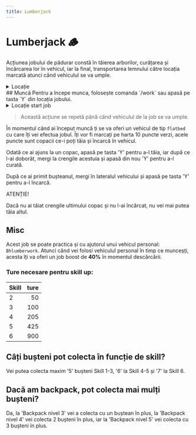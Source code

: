 ```yaml
---
title: Lumberjack
---
```


# Lumberjack 🪵

Acțiunea jobului de pădurar constă în tăierea arborilor, curățarea și încărcarea lor în vehicul, iar la final, transportarea lemnului către locația marcată atunci când vehiculul se va umple.

<details class="details custom-block">
    <summary>Locație</summary>
    <p>![Locatie](https://i.imgur.com/Ia38L0J.png "Locație")</p>
</details>
## Muncă
Pentru a începe munca, folosește comanda `/work` sau apasă pe tasta `Y` din locația jobului.

<details class="details custom-block">
    <summary>Locație start job</summary>
    <p>![Locatie](https://i.imgur.com/IJKsEwH.png)</p>
</details>

> Această acțiune se repetă până când vehiculul de la job se va umple.

În momentul când ai început muncă ți se va oferi un vehicul de tip `flatbed` cu care îți vei efectua jobul. Îți vor fi marcați pe harta 10 puncte verzi, acele puncte sunt copacii ce-i poți tăia și încarcă în vehicul.

Odată ce ai ajuns la un copac, apasă pe tasta 'Y' pentru a-l tăia, iar după ce l-ai doborât, mergi la crengile acestuia și apasă din nou 'Y' pentru a-l curată.

După ce ai primit bușteanul, mergi în lateralul vehicului și apasă pe tasta 'Y' pentru a-l încarcă.

<div class="danger-container">
    <p class="title">ATENȚIE!</p>
    <p class="description">Dacă nu ai tăiat crengile ultimului copac și nu l-ai încărcat, nu vei mai putea tăia altul.</p>
</div>



## Misc
Acest job se poate practica și cu ajutorul unui vehicul personal: `Bhlumberwork`.
Atunci când vei folosi vehiculul personal în timp ce munceșți, acesta îți va oferi un job boost de **40%** în momentul descărcării.

### Ture necesare pentru skill up:

| Skill         | ture |
| ------------- | ----: |
| 2             | 50|
| 3             | 100|
| 4             | 205|
| 5             | 425|
| 6             | 900|


## Câți bușteni pot colecta în funcție de skill?

 Vei putea colecta maxim '5' bușteni Skill 1-3, '6' la Skill 4-5 și '7' la Skill 6.


## Dacă am backpack, pot colecta mai mulți bușteni?

Da, la 'Backpack nivel 3' vei a colecta cu un buștean în plus, la 'Backpack nivel 4' vei  colecta 2 bușteni în plus, iar la 'Backpack nivel 5' vei colecta cu 3 bușteni în plus.
